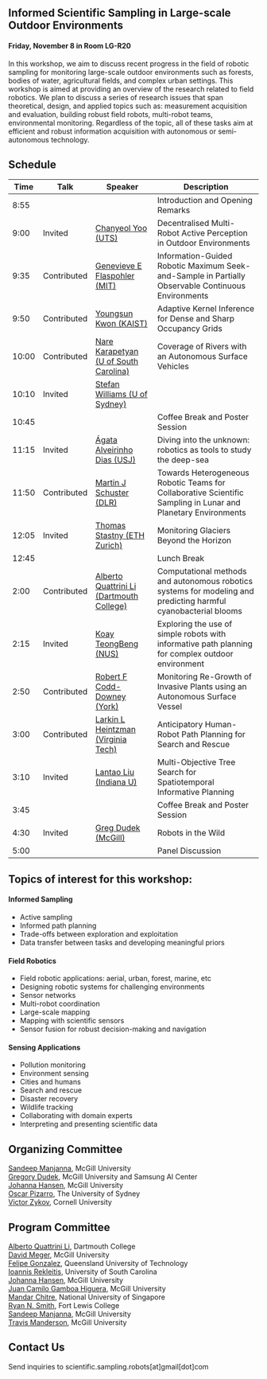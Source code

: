 ## Informed Scientific Sampling in Large-scale Outdoor Environments

#### Friday, November 8 in Room LG-R20

In this workshop, we aim to discuss recent progress in the field of robotic sampling for monitoring large-scale outdoor environments such as forests, bodies of water, agricultural fields, and complex urban settings.  This workshop is aimed at providing an overview of the research related to field robotics. We plan to discuss a series of research issues that span theoretical, design, and applied topics such as:  measurement acquisition and evaluation, building robust field robots, multi-robot teams, environmental monitoring. Regardless of the topic, all of these tasks aim at efficient and robust information acquisition with autonomous or semi-autonomous technology.

## Schedule


| Time | Talk | Speaker | Description |
| --- | --- | --- | --- |
| 8:55 ||| Introduction and Opening Remarks |
| 9:00 | Invited | [Chanyeol Yoo (UTS)](https://scientific-sampling-robots.github.io/iros-2019-workshop/speakers.html#chanyeol) | Decentralised Multi-Robot Active Perception in Outdoor Environments |  
| 9:35 | Contributed | [Genevieve E Flaspohler (MIT)](https://scientific-sampling-robots.github.io/iros-2019-workshop/contributed.html#one) | Information-Guided Robotic Maximum Seek-and-Sample in Partially Observable Continuous Environments |  
| 9:50 | Contributed | [Youngsun Kwon (KAIST)](https://scientific-sampling-robots.github.io/iros-2019-workshop/contributed.html#two) | Adaptive Kernel Inference for Dense and Sharp Occupancy Grids |  
| 10:00 | Contributed | [Nare Karapetyan (U of South Carolina)](https://scientific-sampling-robots.github.io/iros-2019-workshop/contributed.html#three) | Coverage of Rivers with an Autonomous Surface Vehicles | 
| 10:10 | Invited | [Stefan Williams (U of Sydney)](https://scientific-sampling-robots.github.io/iros-2019-workshop/speakers.html#stefan) |||
| 10:45 ||| Coffee Break and Poster Session |
| 11:15 | Invited | [Ágata Alveirinho Dias (USJ)](https://scientific-sampling-robots.github.io/iros-2019-workshop/speakers.html#agata) | Diving into the unknown: robotics as tools to study the deep-sea |
| 11:50 | Contributed | [Martin J Schuster (DLR)](https://scientific-sampling-robots.github.io/iros-2019-workshop/contributed.html#four) |  Towards Heterogeneous Robotic Teams for Collaborative Scientific Sampling in Lunar and Planetary Environments |
| 12:05 | Invited | [Thomas Stastny (ETH Zurich)](https://scientific-sampling-robots.github.io/iros-2019-workshop/speakers.html#thomas) | Monitoring Glaciers Beyond the Horizon |
| 12:45 ||| Lunch Break |
| 2:00 | Contributed | [Alberto Quattrini Li (Dartmouth College)](https://scientific-sampling-robots.github.io/iros-2019-workshop/contributed.html#five) | Computational methods and autonomous robotics systems for modeling and predicting harmful cyanobacterial blooms | 
| 2:15 | Invited | [Koay TeongBeng (NUS)](https://scientific-sampling-robots.github.io/iros-2019-workshop/speakers.html#koay) | Exploring the use of simple robots with informative path planning for complex outdoor environment | 
| 2:50 | Contributed | [Robert F Codd-Downey (York)](https://scientific-sampling-robots.github.io/iros-2019-workshop/contributed.html#six) | Monitoring Re-Growth of Invasive Plants using an Autonomous Surface Vessel |
| 3:00 | Contributed | [Larkin L Heintzman (Virginia Tech)](https://scientific-sampling-robots.github.io/iros-2019-workshop/contributed.html#seven) | Anticipatory Human-Robot Path Planning for Search and Rescue |
| 3:10 | Invited | [Lantao Liu (Indiana U)](https://scientific-sampling-robots.github.io/iros-2019-workshop/speakers.html#lantao) | Multi-Objective Tree Search for Spatiotemporal Informative Planning |
| 3:45 |||  Coffee Break and Poster Session |
| 4:30 | Invited | [Greg Dudek (McGill)](https://scientific-sampling-robots.github.io/iros-2019-workshop/speakers.html#greg) | Robots in the Wild |   
| 5:00 ||| Panel Discussion |

## Topics of interest for this workshop:

#### Informed Sampling
- Active sampling
- Informed path planning
- Trade-offs between exploration and exploitation   
- Data transfer between tasks and developing meaningful priors  

#### Field Robotics
- Field robotic applications: aerial, urban, forest, marine, etc
- Designing robotic systems for challenging environments 
- Sensor networks
- Multi-robot coordination  
- Large-scale mapping  
- Mapping with scientific sensors  
- Sensor fusion for robust decision-making and navigation   

#### Sensing Applications 
- Pollution monitoring
- Environment sensing  
- Cities and humans  
- Search and rescue  
- Disaster recovery  
- Wildlife tracking  
- Collaborating with domain experts  
- Interpreting and presenting scientific data 

<!-- 
## Invited Speakers

[João Sousa](https://www.lsts.pt/member/jo%C3%A3o-sousa), Porto University  
[Ágata Alveirinho Dias](http://ise.usj.edu.mo/people/agata-alveirinho-dias/), Institute of Science and Environment of the University of Saint Joseph (ISE-USJ)  
[Roland Siegwart](http://www.asl.ethz.ch/the-lab/people/person-detail.html?persid=29981), ETH Zurich  
[Gregory Dudek](https://www.cim.mcgill.ca/~dudek/), McGill University  
[Stefan Williams](https://sydney.edu.au/engineering/people/stefan.williams.php), The University of Sydney  
[Lantao Liu](http://homes.sice.indiana.edu/lantao/), Indiana University - Bloomington  
[Mandar Chitre](http://www.chitre.net/), Tropical Marine Science Institute and the National University of Singapore  
[Robert Fitch](https://www.uts.edu.au/staff/robert.fitch), University of Technology, Sydney  
-->
<!-- [Christian Katlein](http://katlein.de/), Jacobs University Bremen  -->




## Organizing Committee

[Sandeep Manjanna](https://www.cim.mcgill.ca/~msandeep/), McGill University  
[Gregory Dudek](https://www.cim.mcgill.ca/~dudek/), McGill University and Samsung AI Center  
[Johanna Hansen](johannah.github.io), McGill University  
[Oscar Pizarro](https://sydney.edu.au/engineering/people/oscar.pizarro.php), The University of Sydney    
[Victor Zykov](https://www.linkedin.com/in/vzykov), Cornell University  

## Program Committee

[Alberto Quattrini Li](https://sites.google.com/view/albertoq), Dartmouth College  
[David Meger](https://www.cim.mcgill.ca/~dmeger/), McGill University  
[Felipe Gonzalez](https://staff.qut.edu.au/staff/felipe.gonzalez), Queensland University of Technology  
[Ioannis Rekleitis](http://www.cse.sc.edu/~yiannisr/), University of South Carolina  
[Johanna Hansen](johannah.github.io), McGill University  
[Juan Camilo Gamboa Higuera](http://www.cim.mcgill.ca/~gamboa/), McGill University  
[Mandar Chitre](http://www.chitre.net/), National University of Singapore  
[Ryan N. Smith](http://www.ryannealsmith.com/), Fort Lewis College  
[Sandeep Manjanna](https://www.cim.mcgill.ca/~msandeep/), McGill University  
[Travis Manderson](http://www.cim.mcgill.ca/~travism/), McGill University  


## Contact Us

Send inquiries to scientific.sampling.robots[at]gmail[dot]com
